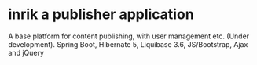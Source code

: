 # inrik a publisher application
A base platform for content publishing, with user management etc. (Under development). Spring Boot, Hibernate 5, Liquibase 3.6, JS/Bootstrap, Ajax and jQuery
